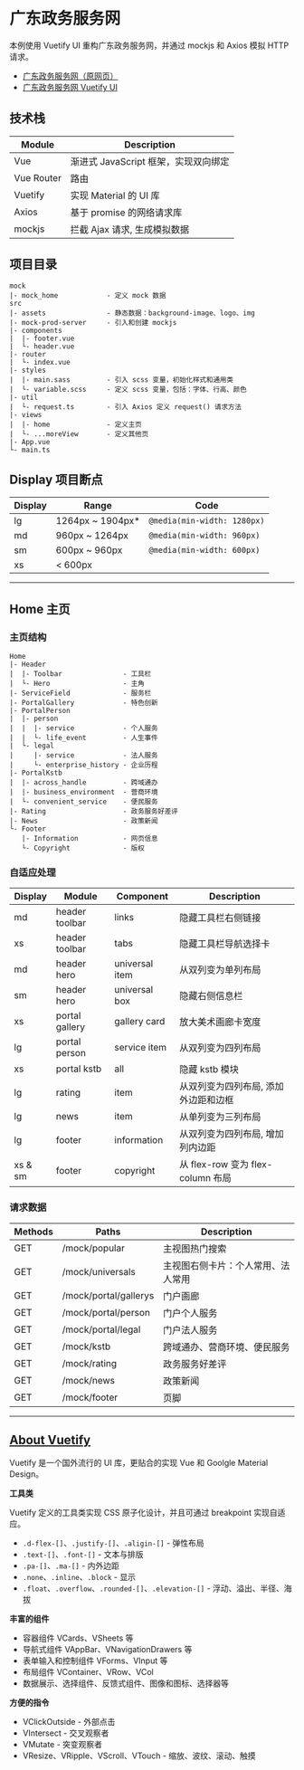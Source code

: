 # 广东政务服务网

本例使用 Vuetify UI 重构广东政务服务网，并通过 mockjs 和 Axios 模拟 HTTP 请求。

- [广东政务服务网（原网页）](https://www.gdzwfw.gov.cn/)
- [广东政务服务网 Vuetify UI](https://keepenthusiasmlearning.github.io/gd-government/)

## 技术栈

| Module     | Description |
| ---------- | ----------- |
| Vue        | 渐进式 JavaScript 框架，实现双向绑定 |
| Vue Router | 路由 |
| Vuetify    | 实现 Material 的 UI 库 |
| Axios      | 基于 promise 的网络请求库 |
| mockjs     | 拦截 Ajax 请求, 生成模拟数据 |

## 项目目录

```
mock
|- mock_home            - 定义 mock 数据
src  
|- assets               - 静态数据：background-image、logo、img
|- mock-prod-server     - 引入和创建 mockjs
|- components
|  |- footer.vue
|  └- header.vue
|- router
|  └- index.vue
|- styles
|  |- main.sass         - 引入 scss 变量，初始化样式和通用类
|  └- variable.scss     - 定义 scss 变量，包括：字体、行高、颜色
|- util
|  └- request.ts        - 引入 Axios 定义 request() 请求方法
|- views
|  |- home              - 定义主页
|  └- ...moreView       - 定义其他页
|- App.vue
└- main.ts
```

## Display 项目断点

| Display | Range            | Code  |
| ------- | ---------------- | ----- |
| lg      | 1264px ~ 1904px* | `@media(min-width: 1280px)` |
| md      | 960px ~ 1264px   | `@media(min-width: 960px)` |
| sm      | 600px ~ 960px    | `@media(min-width: 600px)` |
| xs      | < 600px          | |

-------------------------------------------------------------------------------------------------------

## Home 主页

### 主页结构

```
Home
|- Header
|  |- Toolbar               - 工具栏
|  └- Hero                  - 主角
|- ServiceField             - 服务栏
|- PortalGallery            - 特色创新
|- PortalPerson
|  |- person
|  |  |- service            - 个人服务
|  |  └- life_event         - 人生事件
|  └- legal
|     |- service            - 法人服务
|     └- enterprise_history - 企业历程
|- PortalKstb
|  |- across_handle         - 跨域通办
|  |- business_environment  - 营商环境
|  └- convenient_service    - 便民服务
|- Rating                   - 政务服务好差评
|- News                     - 政策新闻
└- Footer
   |- Information           - 网页信息
   └- Copyright             - 版权
```

### 自适应处理

| Display | Module         | Component      | Description |
| ------- | -------------- | -------------- | ----------- |
| md      | header toolbar | links          | 隐藏工具栏右侧链接 |
| xs      | header toolbar | tabs           | 隐藏工具栏导航选择卡 |
| md      | header hero    | universal item | 从双列变为单列布局 |
| sm      | header hero    | universal box  | 隐藏右侧信息栏 |
| xs      | portal gallery | gallery card   | 放大美术画廊卡宽度 |
| lg      | portal person  | service item   | 从双列变为四列布局 |
| xs      | portal kstb    | all            | 隐藏 kstb 模块 |
| lg      | rating         | item           | 从双列变为四列布局, 添加外边距和边框 |
| lg      | news           | item           | 从单列变为三列布局  |
| lg      | footer         | information    | 从双列变为四列布局, 增加列内边距 |
| xs & sm | footer         | copyright      | 从 flex-row 变为 flex-column 布局 |

### 请求数据

| Methods | Paths                 | Description |
| ------- | --------------------- | ----------- |
| GET     | /mock/popular         | 主视图热门搜索 |
| GET     | /mock/universals      | 主视图右侧卡片：个人常用、法人常用 |
| GET     | /mock/portal/gallerys | 门户画廊 |
| GET     | /mock/portal/person   | 门户个人服务 |
| GET     | /mock/portal/legal    | 门户法人服务 |
| GET     | /mock/kstb            | 跨域通办、营商环境、便民服务 |
| GET     | /mock/rating          | 政务服务好差评 |
| GET     | /mock/news            | 政策新闻 |
| GET     | /mock/footer          | 页脚 |

-------------------------------------------------------------------------------------------------------

## [About Vuetify](https://vuetifyjs.com/zh-Hans/)

Vuetify 是一个国外流行的 UI 库，更贴合的实现 Vue 和 Goolgle Material Design。

**工具类**

Vuetify 定义的工具类实现 CSS 原子化设计，并且可通过 breakpoint 实现自适应。

- `.d-flex-[]`、`.justify-[]`、`.aligin-[]` - 弹性布局
- `.text-[]`、`.font-[]` - 文本与排版
- `.pa-[]`、`.ma-[]` - 内外边距
- `.none`、`.inline`、`.block` - 显示
- `.float`、`.overflow`、`.rounded-[]`、`.elevation-[]` - 浮动、溢出、半径、海拔

**丰富的组件**

- 容器组件 VCards、VSheets 等
- 导航式组件 VAppBar、VNavigationDrawers 等
- 表单输入和控制组件 VForms、VInput 等
- 布局组件 VContainer、VRow、VCol
- 数据展示、选择组件、反馈式组件、图像和图标、选择器等

**方便的指令**

- VClickOutside - 外部点击
- VIntersect - 交叉观察者
- VMutate - 突变观察者
- VResize、VRipple、VScroll、VTouch - 缩放、波纹、滚动、触摸
